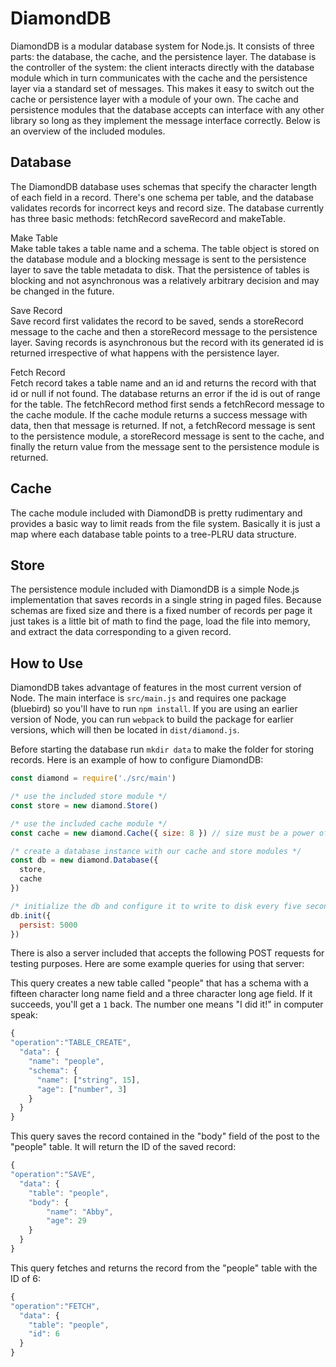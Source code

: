 DiamondDB
=========
DiamondDB is a modular database system for Node.js. It consists of three parts: the database, the cache, and the persistence layer. The database is the controller of the system: the client interacts directly with the database module which in turn communicates with the cache and the persistence layer via a standard set of messages. This makes it easy to switch out the cache or persistence layer with a module of your own. The cache and persistence modules that the database accepts can interface with any other library so long as they implement the message interface correctly. Below is an overview of the included modules.

Database
------------
The DiamondDB database uses schemas that specify the character length of each field in a record. There's one schema per table, and the database validates records for incorrect keys and record size. The database currently has three basic methods: fetchRecord saveRecord and makeTable.

Make Table   
Make table takes a table name and a schema. The table object is stored on the database module and a blocking message is sent to the persistence layer to save the table metadata to disk. That the persistence of tables is blocking and not asynchronous was a relatively arbitrary decision and may be changed in the future.

Save Record   
Save record first validates the record to be saved, sends a storeRecord message to the cache and then a storeRecord message to the persistence layer. Saving records is asynchronous but the record with its generated id is returned irrespective of what happens with the persistence layer.

Fetch Record   
Fetch record takes a table name and an id and returns the record with that id or null if not found. The database returns an error if the id is out of range for the table. The fetchRecord method first sends a fetchRecord message to the cache module. If the cache module returns a success message with data, then that message is returned. If not, a fetchRecord message is sent to the persistence module, a storeRecord message is sent to the cache, and finally the return value from the message sent to the persistence module is returned.

Cache
------
The cache module included with DiamondDB is pretty rudimentary and provides a basic way to limit reads from the file system. Basically it is just a map where each database table points to a tree-PLRU data structure.

Store
-----
The persistence module included with DiamondDB is a simple Node.js implementation that saves records in a single string in paged files. Because schemas are fixed size and there is a fixed number of records per page it just takes is a little bit of math to find the page, load the file into memory, and extract the data corresponding to a given record.

How to Use
----------
DiamondDB takes advantage of features in the most current version of Node. The main interface is `src/main.js` and requires one package (bluebird) so you'll have to run `npm install`. If you are using an earlier version of Node, you can run `webpack` to build the package for earlier versions, which will then be located in `dist/diamond.js`.

Before starting the database run `mkdir data` to make the folder for storing records. Here is an example of how to configure DiamondDB:
```javascript
const diamond = require('./src/main')

/* use the included store module */
const store = new diamond.Store()

/* use the included cache module */
const cache = new diamond.Cache({ size: 8 }) // size must be a power of 2

/* create a database instance with our cache and store modules */
const db = new diamond.Database({
  store,
  cache
})

/* initialize the db and configure it to write to disk every five seconds */
db.init({
  persist: 5000
})
```
There is also a server included that accepts the following POST requests for testing purposes. Here are some example queries for using that server:

This query creates a new table called "people" that has a schema with a fifteen character long name field and a three character long age field. If it succeeds, you'll get a `1` back. The number one means "I did it!" in computer speak:
```javascript
{
"operation":"TABLE_CREATE",
  "data": {
    "name": "people",
    "schema": {
      "name": ["string", 15],
      "age": ["number", 3]
    }
  }
}
```

This query saves the record contained in the "body" field of the post to the "people" table. It will return the ID of the saved record:
```javascript
{
"operation":"SAVE",
  "data": {
  	"table": "people",
  	"body": {
  		"name": "Abby",
  		"age": 29
  	}
  }
}
```

This query fetches and returns the record from the "people" table with the ID of 6:
```javascript
{
"operation":"FETCH",
  "data": {
	"table": "people",
	"id": 6
  }
}
```
